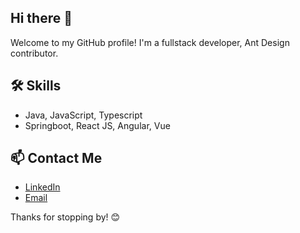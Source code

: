 ## Hi there 👋

Welcome to my GitHub profile! I'm a fullstack developer, Ant Design contributor.

## 🛠️ Skills

- Java, JavaScript, Typescript
- Springboot, React JS, Angular, Vue

## 📫 Contact Me

- [LinkedIn](https://www.linkedin.com/in/ytahirkose)
- [Email](mailto:ytahirkose@gmail.com)

Thanks for stopping by! 😊

